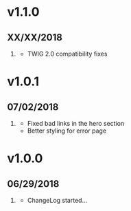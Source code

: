 # v1.1.0
## XX/XX/2018

1. [](#new)
    * TWIG 2.0 compatibility fixes
    
# v1.0.1
## 07/02/2018

1. [](#bugfix)
    * Fixed bad links in the hero section
    * Better styling for error page

# v1.0.0
## 06/29/2018

1. [](#new)
    * ChangeLog started...
